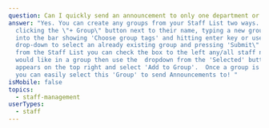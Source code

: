 ```yaml
---
question: Can I quickly send an announcement to only one department or group of staff?
answer: "Yes. You can create any groups from your Staff List two ways. First, by
  clicking the \"+ Group\" button next to their name, typing a new group name
  into the bar showing 'Choose group tags' and hitting enter key or use the
  drop-down to select an already existing group and pressing 'Submit\".  Second,
  from the Staff List you can check the box to the left any/all staff names you
  would like in a group then use the  dropdown from the 'Selected' button that
  appears on the top right and select 'Add to Group'.  Once a group is created,
  you can easily select this 'Group' to send Announcements to! "
isMobile: false
topics:
  - staff-management
userTypes:
  - staff
---
```

